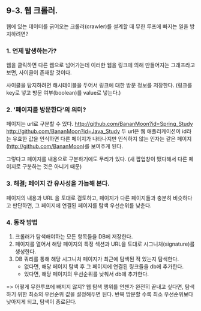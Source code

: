 ## 9-3. 웹 크롤러. 
웹에 있는 데이터를 긁어오는 크롤러(crawler)를 설계할 때 무한 루프에 빠지는 일을 방지하려면?

### 1. 언제 발생하는가?
웹을 클릭하면 다른 웹으로 넘어가는데 이러한 웹을 링크에 의해 만들어지는 그래프라고 보면, 사이클이 존재할 것이다.

사이클을 탐지하려면 해시테이블을 두어서 링크에 대한 방문 정보를 저장한다. (링크를 key로 넣고 방문 여부(boolean)를 value로 넣는다.)

### 2. '페이지를 방문한다'의 의미?
페이지는 url로 구분할 수 있다.
http://github.com/BananMoon?id=Spring_Study
http://github.com/BananMoon?id=Java_Study
두 url은 웹 애플리케이션이 id라는 유효한 값을 인식하면 다른 페이지가 나타나지만
인식하지 않는 인자는 같은 페이지(http://github.com/BananMoon)를 보여주게 된다.

그렇다고 페이지를 내용으로 구분하기에도 무리가 있다. (새 팝업창이 떴다해서 다른 페이지로 구분하는 것은 아니기 때문)

### 3. 해결; 페이지 간 유사성을 가늠해 본다.
페이지의 내용과 URL 을 토대로 검토하고, 페이지가 다른 페이지들과 충분히 비슷하다고 판단하면,
그 페이지에 연결된 페이지를 탐색 우선순위를 낮춘다.

### 4. 동작 방법
1. 크롤러가 탐색해야하는 모든 항목들을 DB에 저장한다.
2. 페이지를 열어서 해당 페이지의 특정 섹션과 URL을 토대로 시그니처(signature)를 생성한다.
3. DB 쿼리를 통해 해당 시그니처 페이지가 최근에 탐색된 적 있는지 탐색한다.
    - 없다면, 해당 페이지 탐색 후 그 페이지에 연결된 링크들을 db에 추가한다.
    - 있다면, 해당 페이지의 우선순위를 낮춰서 db에 추가한다. 

=> 어떻게 무한루프에 빠지지 않지?
웹 탐색 행위를 언젠가 완전히 끝내고 싶다면, 탐색하기 위한 최소의 우선순위 값을 설정해두면 된다.
반복 방문할 수록 최소 우선순위보다 낮아지게 되고, 탐색이 종료된다.
